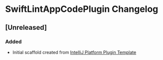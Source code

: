 <!-- Keep a Changelog guide -> https://keepachangelog.com -->

# SwiftLintAppCodePlugin Changelog

## [Unreleased]
### Added
- Initial scaffold created from [IntelliJ Platform Plugin Template](https://github.com/JetBrains/intellij-platform-plugin-template)

